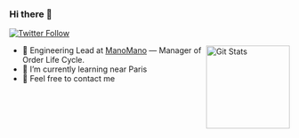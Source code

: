 ### Hi there 👋

<p>
  <a href="https://twitter.com/0xAlx">
    <img alt="Twitter Follow" src="https://img.shields.io/twitter/follow/0xAlx?style=for-the-badge">
  </a>
</p>

<a href="https://github.com/AlexLombry"><img alt="Git Stats" src="https://github-readme-stats.vercel.app/api?username=AlexLombry&show_icons=true" align="right" height="150" /></a>

- 🔭 Engineering Lead at [ManoMano](https://www.manomano.fr) — Manager of Order Life Cycle.
- 🌱 I’m currently learning near Paris
- 💬 Feel free to contact me
